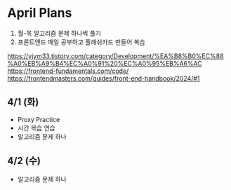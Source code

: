# April Plans

1. 월-목 알고리즘 문제 하나씩 풀기
2. 프론트앤드 매일 공부하고 플래쉬카드 만들어 복습 


https://yjym33.tistory.com/category/Development/%EA%B8%B0%EC%88%A0%EB%A9%B4%EC%A0%91%20%EC%A0%95%EB%A6%AC
https://frontend-fundamentals.com/code/
https://frontendmasters.com/guides/front-end-handbook/2024/#1


## 4/1 (화)
- Proxy Practice
- 시간 복습 연습
- 알고리즘 문제 하나 

## 4/2 (수)
- 알고리즘 문제 하나 